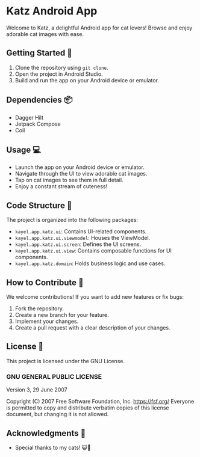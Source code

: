 # Katz Android App

Welcome to Katz, a delightful Android app for cat lovers! Browse and enjoy adorable cat images with ease.

## Getting Started :rocket:

1. Clone the repository using `git clone`.
2. Open the project in Android Studio.
3. Build and run the app on your Android device or emulator.

## Dependencies :package:

- Dagger Hilt
- Jetpack Compose
- Coil

## Usage :computer:

- Launch the app on your Android device or emulator.
- Navigate through the UI to view adorable cat images.
- Tap on cat images to see them in full detail.
- Enjoy a constant stream of cuteness!

## Code Structure :file_folder:

The project is organized into the following packages:

- `kayel.app.katz.ui`: Contains UI-related components.
- `kayel.app.katz.ui.viewmodel`: Houses the ViewModel.
- `kayel.app.katz.ui.screen`: Defines the UI screens.
- `kayel.app.katz.ui.view`: Contains composable functions for UI components.
- `kayel.app.katz.domain`: Holds business logic and use cases.

## How to Contribute :raised_hands:

We welcome contributions! If you want to add new features or fix bugs:

1. Fork the repository.
2. Create a new branch for your feature.
3. Implement your changes.
4. Create a pull request with a clear description of your changes.

## License :scroll:

This project is licensed under the GNU License.

### GNU GENERAL PUBLIC LICENSE
Version 3, 29 June 2007

Copyright (C) 2007 Free Software Foundation, Inc. <https://fsf.org/>
Everyone is permitted to copy and distribute verbatim copies
of this license document, but changing it is not allowed.

## Acknowledgments :clap:

- Special thanks to my cats! 😺🐾

